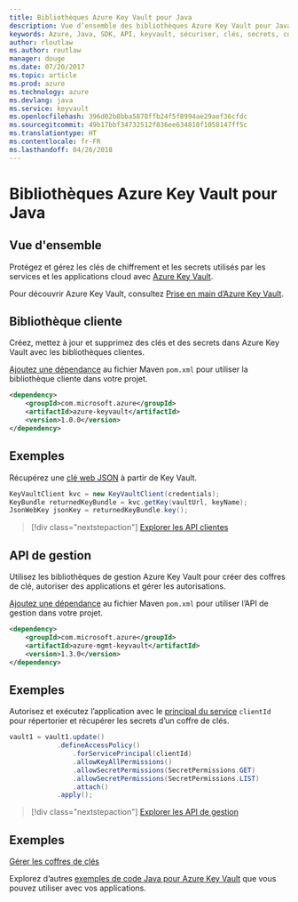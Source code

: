 ```yaml
---
title: Bibliothèques Azure Key Vault pour Java
description: Vue d’ensemble des bibliothèques Azure Key Vault pour Java
keywords: Azure, Java, SDK, API, keyvault, sécuriser, clés, secrets, coffre
author: rloutlaw
ms.author: routlaw
manager: douge
ms.date: 07/20/2017
ms.topic: article
ms.prod: azure
ms.technology: azure
ms.devlang: java
ms.service: keyvault
ms.openlocfilehash: 396d02b8bba5878ffb24f5f8994ae29aef36cfdc
ms.sourcegitcommit: 49b17bbf34732512f836ee634818f1058147ff5c
ms.translationtype: HT
ms.contentlocale: fr-FR
ms.lasthandoff: 04/26/2018
---
```

# <a name="azure-key-vault-libraries-for-java"></a>Bibliothèques Azure Key Vault pour Java

## <a name="overview"></a>Vue d'ensemble

Protégez et gérez les clés de chiffrement et les secrets utilisés par les services et les applications cloud avec [Azure Key Vault](/azure/key-vault/).

Pour découvrir Azure Key Vault, consultez [Prise en main d’Azure Key Vault](/azure/key-vault/key-vault-get-started).

## <a name="client-library"></a>Bibliothèque cliente

Créez, mettez à jour et supprimez des clés et des secrets dans Azure Key Vault avec les bibliothèques clientes.

[Ajoutez une dépendance](https://maven.apache.org/guides/getting-started/index.html#How_do_I_use_external_dependencies) au fichier Maven `pom.xml` pour utiliser la bibliothèque cliente dans votre projet.  

```XML
<dependency>
    <groupId>com.microsoft.azure</groupId>
    <artifactId>azure-keyvault</artifactId>
    <version>1.0.0</version>
</dependency>
```   

## <a name="example"></a>Exemples

Récupérez une [clé web JSON](https://tools.ietf.org/html/draft-ietf-jose-json-web-key-18) à partir de Key Vault.

```java
KeyVaultClient kvc = new KeyVaultClient(credentials);
KeyBundle returnedKeyBundle = kvc.getKey(vaultUrl, keyName);
JsonWebKey jsonKey = returnedKeyBundle.key();
```

> [!div class="nextstepaction"]
> [Explorer les API clientes](/java/api/overview/azure/keyvault/client)


## <a name="management-api"></a>API de gestion

Utilisez les bibliothèques de gestion Azure Key Vault pour créer des coffres de clé, autoriser des applications et gérer les autorisations. 

[Ajoutez une dépendance](https://maven.apache.org/guides/getting-started/index.html#How_do_I_use_external_dependencies) au fichier Maven `pom.xml` pour utiliser l’API de gestion dans votre projet.  

```XML
<dependency>
    <groupId>com.microsoft.azure</groupId>
    <artifactId>azure-mgmt-keyvault</artifactId>
    <version>1.3.0</version>
</dependency>
```

## <a name="example"></a>Exemples

Autorisez et exécutez l’application avec le [principal du service](/azure/azure-resource-manager/resource-group-create-service-principal-portal) `clientId` pour répertorier et récupérer les secrets d’un coffre de clés. 

```java
vault1 = vault1.update()
            .defineAccessPolicy()
                .forServicePrincipal(clientId)
                .allowKeyAllPermissions()
                .allowSecretPermissions(SecretPermissions.GET)
                .allowSecretPermissions(SecretPermissions.LIST)
                .attach()
            .apply();
```

> [!div class="nextstepaction"]
> [Explorer les API de gestion](/java/api/overview/azure/keyvault/management)


## <a name="samples"></a>Exemples

[Gérer les coffres de clés][1]   

[1]: https://github.com/Azure-Samples/key-vault-java-manage-key-vaults

Explorez d’autres [exemples de code Java pour Azure Key Vault](https://azure.microsoft.com/resources/samples/?platform=java&term=key+vault) que vous pouvez utiliser avec vos applications.

